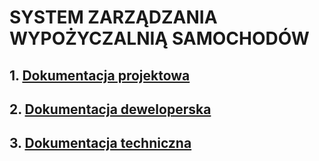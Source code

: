 # SYSTEM ZARZĄDZANIA WYPOŻYCZALNIĄ SAMOCHODÓW

## 1. [Dokumentacja projektowa](/dokumentacja/Dokumentacja_projektowa.md "Dokumentacja projektowa")

## 2. [Dokumentacja deweloperska](/dokumentacja/Dokumentacja_deweloperska.md "Dokumentacja deweloperska")

## 3. [Dokumentacja techniczna](/dokumentacja/Dokumentacja_techniczna.md "Dokumentacja techniczna")
